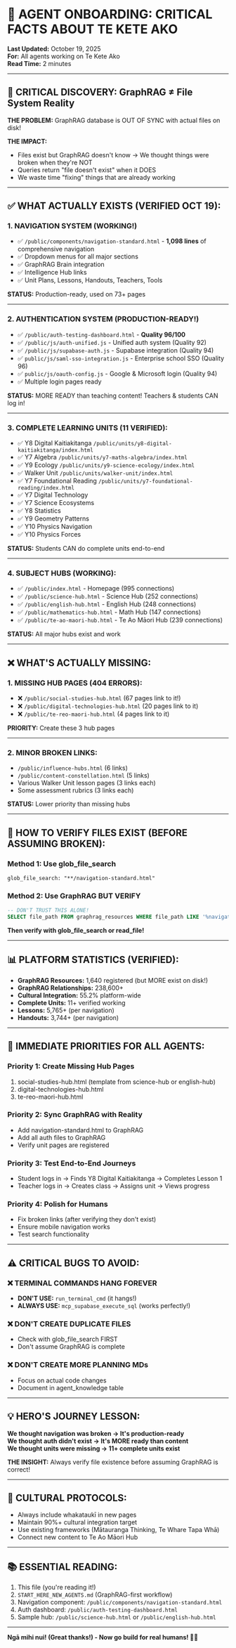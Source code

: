 # 🚀 **AGENT ONBOARDING: CRITICAL FACTS ABOUT TE KETE AKO**

**Last Updated:** October 19, 2025  
**For:** All agents working on Te Kete Ako  
**Read Time:** 2 minutes

---

## **🎯 CRITICAL DISCOVERY: GraphRAG ≠ File System Reality**

**THE PROBLEM:** GraphRAG database is OUT OF SYNC with actual files on disk!

**THE IMPACT:** 
- Files exist but GraphRAG doesn't know → We thought things were broken when they're NOT
- Queries return "file doesn't exist" when it DOES
- We waste time "fixing" things that are already working

---

## **✅ WHAT ACTUALLY EXISTS (VERIFIED OCT 19):**

### **1. NAVIGATION SYSTEM (WORKING!)**
- ✅ `/public/components/navigation-standard.html` - **1,098 lines** of comprehensive navigation
- ✅ Dropdown menus for all major sections
- ✅ GraphRAG Brain integration  
- ✅ Intelligence Hub links
- ✅ Unit Plans, Lessons, Handouts, Teachers, Tools

**STATUS:** Production-ready, used on 73+ pages

---

### **2. AUTHENTICATION SYSTEM (PRODUCTION-READY!)**
- ✅ `/public/auth-testing-dashboard.html` - **Quality 96/100**
- ✅ `/public/js/auth-unified.js` - Unified auth system (Quality 92)
- ✅ `/public/js/supabase-auth.js` - Supabase integration (Quality 94)
- ✅ `public/js/saml-sso-integration.js` - Enterprise school SSO (Quality 96)
- ✅ `public/js/oauth-config.js` - Google & Microsoft login (Quality 94)
- ✅ Multiple login pages ready

**STATUS:** MORE READY than teaching content! Teachers & students CAN log in!

---

### **3. COMPLETE LEARNING UNITS (11 VERIFIED):**
- ✅ Y8 Digital Kaitiakitanga `/public/units/y8-digital-kaitiakitanga/index.html`
- ✅ Y7 Algebra `/public/units/y7-maths-algebra/index.html`
- ✅ Y9 Ecology `/public/units/y9-science-ecology/index.html`
- ✅ Walker Unit `/public/units/walker-unit/index.html`
- ✅ Y7 Foundational Reading `/public/units/y7-foundational-reading/index.html`
- ✅ Y7 Digital Technology
- ✅ Y7 Science Ecosystems
- ✅ Y8 Statistics
- ✅ Y9 Geometry Patterns
- ✅ Y10 Physics Navigation
- ✅ Y10 Physics Forces

**STATUS:** Students CAN do complete units end-to-end

---

### **4. SUBJECT HUBS (WORKING):**
- ✅ `/public/index.html` - Homepage (995 connections)
- ✅ `/public/science-hub.html` - Science Hub (252 connections)
- ✅ `/public/english-hub.html` - English Hub (248 connections)
- ✅ `/public/mathematics-hub.html` - Math Hub (147 connections)
- ✅ `/public/te-ao-maori-hub.html` - Te Ao Māori Hub (239 connections)

**STATUS:** All major hubs exist and work

---

## **❌ WHAT'S ACTUALLY MISSING:**

### **1. MISSING HUB PAGES (404 ERRORS):**
- ❌ `/public/social-studies-hub.html` (67 pages link to it!)
- ❌ `/public/digital-technologies-hub.html` (20 pages link to it)
- ❌ `/public/te-reo-maori-hub.html` (4 pages link to it)

**PRIORITY:** Create these 3 hub pages

---

### **2. MINOR BROKEN LINKS:**
- `/public/influence-hubs.html` (6 links)
- `/public/content-constellation.html` (5 links)
- Various Walker Unit lesson pages (3 links each)
- Some assessment rubrics (3 links each)

**STATUS:** Lower priority than missing hubs

---

## **🧠 HOW TO VERIFY FILES EXIST (BEFORE ASSUMING BROKEN):**

### **Method 1: Use glob_file_search**
```
glob_file_search: "**/navigation-standard.html"
```

### **Method 2: Use GraphRAG BUT VERIFY**
```sql
-- DON'T TRUST THIS ALONE!
SELECT file_path FROM graphrag_resources WHERE file_path LIKE '%navigation%';
```

**Then verify with glob_file_search or read_file!**

---

## **📊 PLATFORM STATISTICS (VERIFIED):**

- **GraphRAG Resources:** 1,640 registered (but MORE exist on disk!)
- **GraphRAG Relationships:** 238,600+
- **Cultural Integration:** 55.2% platform-wide
- **Complete Units:** 11+ verified working
- **Lessons:** 5,765+ (per navigation)
- **Handouts:** 3,744+ (per navigation)

---

## **🚀 IMMEDIATE PRIORITIES FOR ALL AGENTS:**

### **Priority 1: Create Missing Hub Pages**
1. social-studies-hub.html (template from science-hub or english-hub)
2. digital-technologies-hub.html
3. te-reo-maori-hub.html

### **Priority 2: Sync GraphRAG with Reality**
- Add navigation-standard.html to GraphRAG
- Add all auth files to GraphRAG
- Verify unit pages are registered

### **Priority 3: Test End-to-End Journeys**
- Student logs in → Finds Y8 Digital Kaitiakitanga → Completes Lesson 1
- Teacher logs in → Creates class → Assigns unit → Views progress

### **Priority 4: Polish for Humans**
- Fix broken links (after verifying they don't exist)
- Ensure mobile navigation works
- Test search functionality

---

## **⚠️ CRITICAL BUGS TO AVOID:**

### **❌ TERMINAL COMMANDS HANG FOREVER**
- **DON'T USE:** `run_terminal_cmd` (it hangs!)
- **ALWAYS USE:** `mcp_supabase_execute_sql` (works perfectly!)

### **❌ DON'T CREATE DUPLICATE FILES**
- Check with glob_file_search FIRST
- Don't assume GraphRAG is complete

### **❌ DON'T CREATE MORE PLANNING MDs**
- Focus on actual code changes
- Document in agent_knowledge table

---

## **💡 HERO'S JOURNEY LESSON:**

**We thought navigation was broken → It's production-ready**  
**We thought auth didn't exist → It's MORE ready than content**  
**We thought units were missing → 11+ complete units exist**

**THE INSIGHT:** Always verify file existence before assuming GraphRAG is correct!

---

## **🌿 CULTURAL PROTOCOLS:**

- Always include whakataukī in new pages
- Maintain 90%+ cultural integration target
- Use existing frameworks (Mātauranga Thinking, Te Whare Tapa Whā)
- Connect new content to Te Ao Māori Hub

---

## **📚 ESSENTIAL READING:**

1. This file (you're reading it!)
2. `START_HERE_NEW_AGENTS.md` (GraphRAG-first workflow)
3. Navigation component: `/public/components/navigation-standard.html`
4. Auth dashboard: `/public/auth-testing-dashboard.html`
5. Sample hub: `/public/science-hub.html` or `/public/english-hub.html`

---

**Ngā mihi nui! (Great thanks!) - Now go build for real humans! 🚀🌿**

